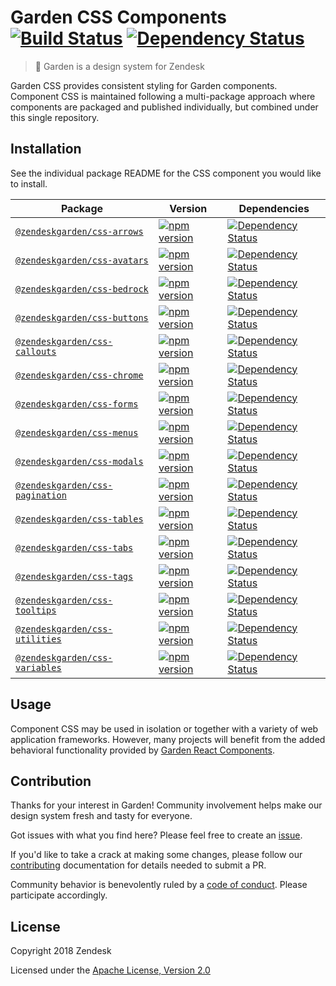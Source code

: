 # Garden CSS Components [![Build Status](https://img.shields.io/travis/zendeskgarden/css-components/master.svg?style=flat-square)](https://travis-ci.org/zendeskgarden/css-components) [![Dependency Status](https://img.shields.io/david/dev/zendeskgarden/css-components.svg?style=flat-square)](https://david-dm.org/zendeskgarden/css-components?type=dev)

> :seedling: Garden is a design system for Zendesk

Garden CSS provides consistent styling for Garden components. Component
CSS is maintained following a multi-package approach where components
are packaged and published individually, but combined under this single
repository.

## Installation

See the individual package README for the CSS component you would like
to install.

Package | Version | Dependencies
------- | ------- | ------------
[`@zendeskgarden/css-arrows`](packages/arrows) | [![npm version](https://img.shields.io/npm/v/@zendeskgarden/css-arrows.svg?style=flat-square)](https://www.npmjs.com/package/@zendeskgarden/css-arrows) | [![Dependency Status](https://img.shields.io/david/dev/zendeskgarden/css-components.svg?path=packages/arrows&style=flat-square)](https://david-dm.org/zendeskgarden/css-components?path=packages/arrows&type=dev)
[`@zendeskgarden/css-avatars`](packages/avatars) | [![npm version](https://img.shields.io/npm/v/@zendeskgarden/css-avatars.svg?style=flat-square)](https://www.npmjs.com/package/@zendeskgarden/css-avatars) | [![Dependency Status](https://img.shields.io/david/dev/zendeskgarden/css-components.svg?path=packages/avatars&style=flat-square)](https://david-dm.org/zendeskgarden/css-components?path=packages/avatars&type=dev)
[`@zendeskgarden/css-bedrock`](packages/bedrock) | [![npm version](https://img.shields.io/npm/v/@zendeskgarden/css-bedrock.svg?style=flat-square)](https://www.npmjs.com/package/@zendeskgarden/css-bedrock) | [![Dependency Status](https://img.shields.io/david/dev/zendeskgarden/css-components.svg?path=packages/bedrock&style=flat-square)](https://david-dm.org/zendeskgarden/css-components?path=packages/bedrock&type=dev)
[`@zendeskgarden/css-buttons`](packages/buttons) | [![npm version](https://img.shields.io/npm/v/@zendeskgarden/css-buttons.svg?style=flat-square)](https://www.npmjs.com/package/@zendeskgarden/css-buttons) | [![Dependency Status](https://img.shields.io/david/dev/zendeskgarden/css-components.svg?path=packages/buttons&style=flat-square)](https://david-dm.org/zendeskgarden/css-components?path=packages/buttons&type=dev)
[`@zendeskgarden/css-callouts`](packages/callouts) | [![npm version](https://img.shields.io/npm/v/@zendeskgarden/css-callouts.svg?style=flat-square)](https://www.npmjs.com/package/@zendeskgarden/css-callouts) | [![Dependency Status](https://img.shields.io/david/dev/zendeskgarden/css-components.svg?path=packages/callouts&style=flat-square)](https://david-dm.org/zendeskgarden/css-components?path=packages/callouts&type=dev)
[`@zendeskgarden/css-chrome`](packages/chrome) | [![npm version](https://img.shields.io/npm/v/@zendeskgarden/css-chrome.svg?style=flat-square)](https://www.npmjs.com/package/@zendeskgarden/css-chrome) | [![Dependency Status](https://img.shields.io/david/dev/zendeskgarden/css-components.svg?path=packages/chrome&style=flat-square)](https://david-dm.org/zendeskgarden/css-components?path=packages/chrome&type=dev)
[`@zendeskgarden/css-forms`](packages/forms) | [![npm version](https://img.shields.io/npm/v/@zendeskgarden/css-forms.svg?style=flat-square)](https://www.npmjs.com/package/@zendeskgarden/css-forms) | [![Dependency Status](https://img.shields.io/david/dev/zendeskgarden/css-components.svg?path=packages/forms&style=flat-square)](https://david-dm.org/zendeskgarden/css-components?path=packages/forms&type=dev)
[`@zendeskgarden/css-menus`](packages/menus) | [![npm version](https://img.shields.io/npm/v/@zendeskgarden/css-menus.svg?style=flat-square)](https://www.npmjs.com/package/@zendeskgarden/css-menus) | [![Dependency Status](https://img.shields.io/david/dev/zendeskgarden/css-components.svg?path=packages/menus&style=flat-square)](https://david-dm.org/zendeskgarden/css-components?path=packages/menus&type=dev)
[`@zendeskgarden/css-modals`](packages/modals) | [![npm version](https://img.shields.io/npm/v/@zendeskgarden/css-modals.svg?style=flat-square)](https://www.npmjs.com/package/@zendeskgarden/css-modals) | [![Dependency Status](https://img.shields.io/david/dev/zendeskgarden/css-components.svg?path=packages/modals&style=flat-square)](https://david-dm.org/zendeskgarden/css-components?path=packages/modals&type=dev)
[`@zendeskgarden/css-pagination`](packages/pagination) | [![npm version](https://img.shields.io/npm/v/@zendeskgarden/css-pagination.svg?style=flat-square)](https://www.npmjs.com/package/@zendeskgarden/css-pagination) | [![Dependency Status](https://img.shields.io/david/dev/zendeskgarden/css-components.svg?path=packages/pagination&style=flat-square)](https://david-dm.org/zendeskgarden/css-components?path=packages/pagination&type=dev)
[`@zendeskgarden/css-tables`](packages/tables) | [![npm version](https://img.shields.io/npm/v/@zendeskgarden/css-tables.svg?style=flat-square)](https://www.npmjs.com/package/@zendeskgarden/css-tables) | [![Dependency Status](https://img.shields.io/david/dev/zendeskgarden/css-components.svg?path=packages/tables&style=flat-square)](https://david-dm.org/zendeskgarden/css-components?path=packages/tables&type=dev)
[`@zendeskgarden/css-tabs`](packages/tabs) | [![npm version](https://img.shields.io/npm/v/@zendeskgarden/css-tabs.svg?style=flat-square)](https://www.npmjs.com/package/@zendeskgarden/css-tabs) | [![Dependency Status](https://img.shields.io/david/dev/zendeskgarden/css-components.svg?path=packages/tabs&style=flat-square)](https://david-dm.org/zendeskgarden/css-components?path=packages/tabs&type=dev)
[`@zendeskgarden/css-tags`](packages/tags) | [![npm version](https://img.shields.io/npm/v/@zendeskgarden/css-tags.svg?style=flat-square)](https://www.npmjs.com/package/@zendeskgarden/css-tags) | [![Dependency Status](https://img.shields.io/david/dev/zendeskgarden/css-components.svg?path=packages/tags&style=flat-square)](https://david-dm.org/zendeskgarden/css-components?path=packages/tags&type=dev)
[`@zendeskgarden/css-tooltips`](packages/tooltips) | [![npm version](https://img.shields.io/npm/v/@zendeskgarden/css-tooltips.svg?style=flat-square)](https://www.npmjs.com/package/@zendeskgarden/css-tooltips) | [![Dependency Status](https://img.shields.io/david/dev/zendeskgarden/css-components.svg?path=packages/tooltips&style=flat-square)](https://david-dm.org/zendeskgarden/css-components?path=packages/tooltips&type=dev)
[`@zendeskgarden/css-utilities`](packages/utilities) | [![npm version](https://img.shields.io/npm/v/@zendeskgarden/css-utilities.svg?style=flat-square)](https://www.npmjs.com/package/@zendeskgarden/css-utilities) | [![Dependency Status](https://img.shields.io/david/dev/zendeskgarden/css-components.svg?path=packages/utilities&style=flat-square)](https://david-dm.org/zendeskgarden/css-components?path=packages/utilities&type=dev)
[`@zendeskgarden/css-variables`](packages/variables) | [![npm version](https://img.shields.io/npm/v/@zendeskgarden/css-arrows.svg?style=flat-square)](https://www.npmjs.com/package/@zendeskgarden/css-arrows) | [![Dependency Status](https://img.shields.io/david/dev/zendeskgarden/css-components.svg?path=packages/arrows&style=flat-square)](https://david-dm.org/zendeskgarden/css-components?path=packages/arrows&type=dev)

## Usage

Component CSS may be used in isolation or together with a variety of web
application frameworks. However, many projects will benefit from the
added behavioral functionality provided by [Garden React
Components](https://github.com/zendeskgarden/react-components).

## Contribution

Thanks for your interest in Garden! Community involvement helps make our
design system fresh and tasty for everyone.

Got issues with what you find here? Please feel free to create an
[issue](https://github.com/zendeskgarden/css-components/issues/new).

If you'd like to take a crack at making some changes, please follow our
[contributing](.github/CONTRIBUTING.md) documentation for details
needed to submit a PR.

Community behavior is benevolently ruled by a [code of
conduct](.github/CODE_OF_CONDUCT.md). Please participate accordingly.

## License

Copyright 2018 Zendesk

Licensed under the [Apache License, Version 2.0](LICENSE.md)
